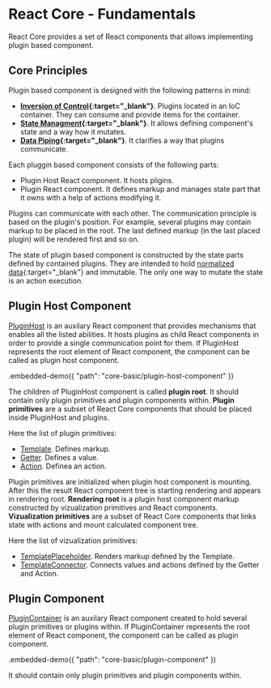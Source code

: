 # React Core - Fundamentals

React Core provides a set of React components that allows implementing plugin based component.

## Core Principles

Plugin based component is designed with the following patterns in mind:

- **[Inversion of Control](https://en.wikipedia.org/wiki/Inversion_of_control){:target="_blank"}**. Plugins located in an IoC container. They can consume and provide items for the container.
- **[State Managment](https://en.wikipedia.org/wiki/State_management){:target="_blank"}**. It allows defining component's state and a way how it mutates.
- **[Data Piping](https://en.wikipedia.org/wiki/Pipeline_(computing)){:target="_blank"}**. It clarifies a way that plugins communicate.

Each pluggin based component consists of the following parts:

- Plugin Host React component. It hosts pligins.
- Plugin React component. It defines markup and manages state part that it owns with a help of actions modifying it.

Plugins can communicate with each other. The communication principle is based on the plugin's position. For example, several plugins may contain markup to be placed in the root. The last defined markup (in the last placed plugin) will be rendered first and so on.

The state of plugin based component is constructed by the state parts defined by contained plugins. They are intended to hold [normalized data](http://redux.js.org/docs/recipes/reducers/NormalizingStateShape.html){:target="_blank"} and immutable. The only one way to mutate the state is an action execution.

## Plugin Host Component

[PluginHost](../reference/plugin-host.md) is an auxilary React component that provides mechanisms that enables all the listed abilities. It hosts plugins as child React components in order to provide a single communication point for them. If PluginHost represents the root element of React component, the component can be called as plugin host component.

.embedded-demo({ "path": "core-basic/plugin-host-component" })

The children of PluginHost component is called **plugin root**. It should contain only plugin primitives and plugin components within. **Plugin primitives** are a subset of React Core components that should be placed inside PluginHost and plugins.

Here the list of plugin primitives:

- [Template](../reference/template.md). Defines markup.
- [Getter](../reference/getter.md). Defines a value.
- [Action](../reference/action.md). Definea an action.

Plugin primitives are initialized when plugin host component is mounting. After this the result React component tree is starting rendering and appears in rendering root. **Rendering root** is a plugin host component markup constructed by vizualization primitives and React components. **Vizualization primitives** are a subset of React Core components that links state with actions and mount calculated component tree.

Here the list of vizualization primitives:

- [TemplatePlaceholder](../reference/template-placeholder.md). Renders markup defined by the Template.
- [TemplateConnector](../reference/template-connector.md). Connects values and actions defined by the Getter and Action.

## Plugin Component

[PluginContainer](../reference/plugin-container.md) is an auxilary React component created to hold several plugin primitives or plugins within. If PluginContainer represents the root element of React component, the component can be called as plugin component.

.embedded-demo({ "path": "core-basic/plugin-component" })

It should contain only plugin primitives and plugin components within.
